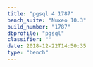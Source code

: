 ```yaml
---
title: "pgsql 4 1787"
bench_suite: "Nuxeo 10.3"
build_number: "1787"
dbprofile: "pgsql"
classifier: ""
date: 2018-12-22T14:50:35
type: "bench"
---
```

